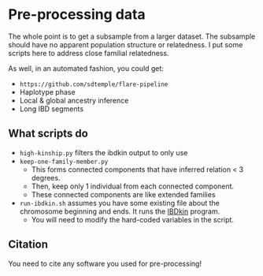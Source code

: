 # Pre-processing data

The whole point is to get a subsample from a larger dataset. The subsample should have no apparent population structure or relatedness. I put some scripts here to address close familial relatedness.

As well, in an automated fashion, you could get:
- `https://github.com/sdtemple/flare-pipeline`
- Haplotype phase
- Local & global ancestry inference
- Long IBD segments

## What scripts do

- `high-kinship.py` filters the ibdkin output to only use 
- `keep-one-family-member.py`
  - This forms connected components that have inferred relation < 3 degrees.
  - Then, keep only 1 individual from each connected component.
  - These connected components are like extended families
- `run-ibdkin.sh` assumes you have some existing file about the chromosome beginning and ends. It runs the [IBDkin](https://github.com/YingZhou001/IBDkin) program.
  - You will need to modify the hard-coded variables in the script.

## Citation

You need to cite any software you used for pre-processing!